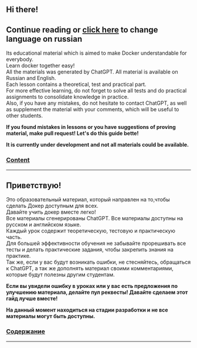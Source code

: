 ## Hi there!
## Continue reading or [click here](https://github.com/HugoTheDeveloper/docker-guide?tab=readme-ov-file#%D0%BF%D1%80%D0%B8%D0%B2%D0%B5%D1%82%D1%81%D1%82%D0%B2%D1%83%D1%8E) to change language on russian
Its educational material which is aimed to make Docker understandable for everybody.
<br>Learn docker together easy! 
<br>All the materials was generated by ChatGPT. All material is available on Russian and English.
<br>Each lesson contains a theoretical, test and practical part.
<br>For more effective learning, do not forget to solve all tests and do practical assignments to consolidate knowledge in practice.
<br>Also, if you have any mistakes, do not hesitate to contact ChatGPT, as well as supplement the material with your comments, which will be useful to other students.

**If you found mistakes in lessons or you have suggestions of proving material, make pull request! Let's do this guide bette!**

**It is currently under development and not all materials could be available.**

### [Content](https://github.com/HugoTheDeveloper/docker-guide/blob/main/content.md)
____
## Приветствую!

Это образовательный материал, который направлен на то,чтобы сделать Докер доступным для всех.
<br>Давайте учить докер вместе легко!
<br>Все материалы сгенерированы ChatGPT. Все материалы доступны на русском и английском языке.
<br>Каждый урок содержит теоретическую, тестовую и практическую часть.
<br>Для большей эффективности обучения не забывайте прорешивать все тесты и делать практические задания, чтобы закрепить знания на практике. 
<br>Так же, если у вас будут возникать ошибки, не стесняйтесь, обращаться к ChatGPT, а так же дополнять материал своими комментариями, которые будут полезны другим студентам.

**Если вы увидели ошибку в уроках или у вас есть предложения по улучшению материала, делайте пул реквесты! Давайте сделаем этот гайд лучше вместе!**

**На данный момент находиться на стадии разработки и не все материалы могут быть доступны.**

### [Содержание](https://github.com/HugoTheDeveloper/docker-guide/blob/main/c%D0%BE%D0%B4%D0%B5%D1%80%D0%B6%D0%B0%D0%BD%D0%B8%D0%B5.md)
_____
